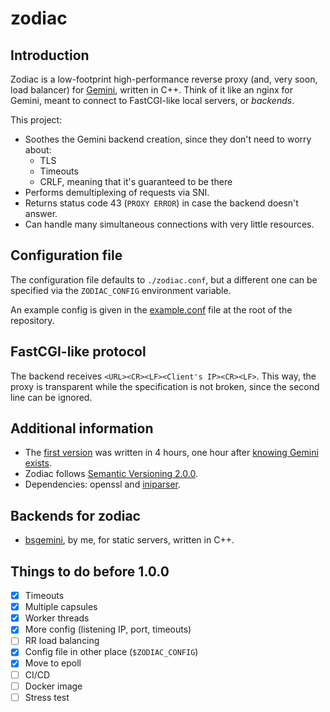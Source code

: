 # zodiac

## Introduction
Zodiac is a low-footprint high-performance reverse proxy (and, very soon, load balancer) for [Gemini](https://gemini.circumlunar.space/), written in C++. Think of it like an nginx for Gemini, meant to connect to FastCGI-like local servers, or _backends_.

This project:
- Soothes the Gemini backend creation, since they don't need to worry about:
  - TLS
  - Timeouts
  - CRLF, meaning that it's guaranteed to be there
- Performs demultiplexing of requests via SNI.
- Returns status code 43 (`PROXY ERROR`) in case the backend doesn't answer.
- Can handle many simultaneous connections with very little resources.

## Configuration file
The configuration file defaults to `./zodiac.conf`, but a different one can be specified via the `ZODIAC_CONFIG` environment variable.

An example config is given in the [example.conf](https://github.com/jlxip/zodiac/blob/master/example.conf) file at the root of the repository.

## FastCGI-like protocol
The backend receives `<URL><CR><LF><Client's IP><CR><LF>`. This way, the proxy is transparent while the specification is not broken, since the second line can be ignored.

## Additional information
- The [first version](https://github.com/jlxip/zodiac/tree/0.1.0) was written in 4 hours, one hour after [knowing Gemini exists](https://youtu.be/K-en4nEV5Xc).
- Zodiac follows [Semantic Versioning 2.0.0](https://semver.org/spec/v2.0.0.html).
- Dependencies: openssl and [iniparser](https://github.com/ndevilla/iniparser).

## Backends for zodiac
- [bsgemini](https://github.com/jlxip/bsgemini), by me, for static servers, written in C++.

## Things to do before 1.0.0
- [x] Timeouts
- [x] Multiple capsules
- [x] Worker threads
- [x] More config (listening IP, port, timeouts)
- [ ] RR load balancing
- [x] Config file in other place (`$ZODIAC_CONFIG`)
- [x] Move to epoll
- [ ] CI/CD
- [ ] Docker image
- [ ] Stress test
